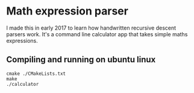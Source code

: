 # Math expression parser

I made this in early 2017 to learn how handwritten recursive descent parsers work.
It's a command line calculator app that takes simple maths expressions.


## Compiling and running on ubuntu linux
```
cmake ./CMakeLists.txt 
make
./calculator
```